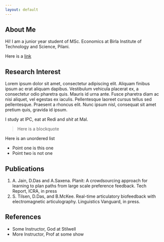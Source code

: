 ```yaml
---
layout: default
---
```


## About Me

Hi! I am a junior year student of MSc. Economics at Birla Institute of Technology and Science, Pilani.

Here is a [link](#)

## Research Interest

Lorem ipsum dolor sit amet, consectetur adipiscing elit. Aliquam finibus ipsum ac erat aliquam dapibus. Vestibulum vehicula placerat ex, a consectetur odio pharetra quis. Mauris id urna ante. Fusce pharetra diam ac nisi aliquet, vel egestas ex iaculis. Pellentesque laoreet cursus tellus sed pellentesque. Praesent a rhoncus elit. Nunc ipsum nisl, consequat sit amet pretium quis, gravida id ipsum.

I study at IPC, eat at Redi and *shit* at Mal.

> Here is a blockquote

Here is an unordered list

* Point one is this one
* Point two is not one

## Publications

1. A. Jain, D.Das and A.Saxena. Planit: A crowdsourcing approach for learning to plan paths from large scale preference feedback. Tech Report, ICRA, in press
2. S. Tilsen, D.Das, and B.McKee. Real-time articulatory biofeedback with electromagnetic articulography. Linguistics Vanguard, in press.

## References

* Some Instructor, God at Stilwell
* More Instructor, Prof at some show
